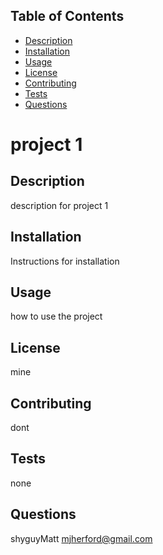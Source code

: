 ## Table of Contents
- [Description](#description)
- [Installation](#installation)
- [Usage](#usage)
- [License](#license)
- [Contributing](#contributing)
- [Tests](#tests)
- [Questions](#questions)

# project 1
## Description
description for project 1
## Installation
Instructions for installation
## Usage
how to use the project
## License
mine
## Contributing
dont
## Tests
none
## Questions
shyguyMatt
mjherford@gmail.com